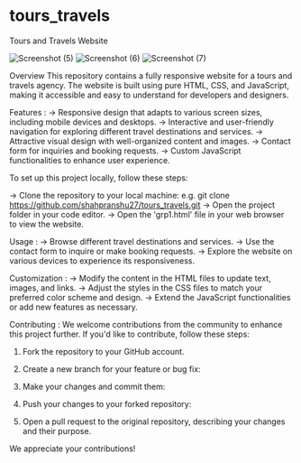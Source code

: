 # tours_travels

Tours and Travels Website

![Screenshot (5)](https://github.com/shahpranshu27/tours_travels/assets/97401387/c4bee33f-4aa3-463e-a006-be567112d664)
![Screenshot (6)](https://github.com/shahpranshu27/tours_travels/assets/97401387/809f1539-4800-47b0-9eb5-dab27b5d71ae)
![Screenshot (7)](https://github.com/shahpranshu27/tours_travels/assets/97401387/493d6217-f999-4c34-a6e0-07d62bbe8c1b)

Overview
This repository contains a fully responsive website for a tours and travels agency. The website is built using pure HTML, CSS, and JavaScript, making it accessible and easy to understand for developers and designers.

Features : 
-> Responsive design that adapts to various screen sizes, including mobile devices and desktops.
-> Interactive and user-friendly navigation for exploring different travel destinations and services.
-> Attractive visual design with well-organized content and images.
-> Contact form for inquiries and booking requests.
-> Custom JavaScript functionalities to enhance user experience.

To set up this project locally, follow these steps:

-> Clone the repository to your local machine:
e.g. git clone https://github.com/shahpranshu27/tours_travels.git
-> Open the project folder in your code editor.
-> Open the 'grp1.html' file in your web browser to view the website.

Usage : 
-> Browse different travel destinations and services.
-> Use the contact form to inquire or make booking requests.
-> Explore the website on various devices to experience its responsiveness.

Customization :
-> Modify the content in the HTML files to update text, images, and links.
-> Adjust the styles in the CSS files to match your preferred color scheme and design.
-> Extend the JavaScript functionalities or add new features as necessary.

Contributing : 
We welcome contributions from the community to enhance this project further. If you'd like to contribute, follow these steps:

1. Fork the repository to your GitHub account.

2. Create a new branch for your feature or bug fix:

3. Make your changes and commit them:

4. Push your changes to your forked repository:

5. Open a pull request to the original repository, describing your changes and their purpose.

We appreciate your contributions!
